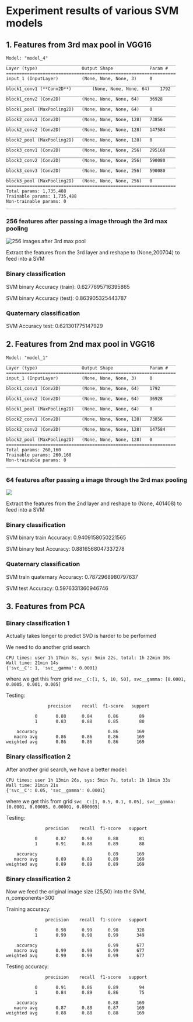 # Experiment results of various SVM models

## 1. Features from 3rd max pool in VGG16


```
Model: "model_4"
_________________________________________________________________
Layer (type)                 Output Shape              Param #   
=================================================================
input_1 (InputLayer)         (None, None, None, 3)     0         
_________________________________________________________________
block1_conv1 (**Conv2D**)        (None, None, None, 64)    1792      
_________________________________________________________________
block1_conv2 (Conv2D)        (None, None, None, 64)    36928     
_________________________________________________________________
block1_pool (MaxPooling2D)   (None, None, None, 64)    0         
_________________________________________________________________
block2_conv1 (Conv2D)        (None, None, None, 128)   73856     
_________________________________________________________________
block2_conv2 (Conv2D)        (None, None, None, 128)   147584    
_________________________________________________________________
block2_pool (MaxPooling2D)   (None, None, None, 128)   0         
_________________________________________________________________
block3_conv1 (Conv2D)        (None, None, None, 256)   295168    
_________________________________________________________________
block3_conv2 (Conv2D)        (None, None, None, 256)   590080    
_________________________________________________________________
block3_conv3 (Conv2D)        (None, None, None, 256)   590080    
_________________________________________________________________
block3_pool (MaxPooling2D)   (None, None, None, 256)   0         
=================================================================
Total params: 1,735,488
Trainable params: 1,735,488
Non-trainable params: 0
_________________________________________________________________
```

### 256 features after passing a image through the 3rd max pooling

![256 images after 3rd max pool](results/../layer3_activation.png)

Extract the features from the 3rd layer and reshape to (None,200704) to feed into a SVM

### Binary classification

SVM binary Accuracy (train): 0.6277695716395865

SVM binary Accuracy (test): 0.863905325443787


### Quaternary classification

SVM Accuracy test: 0.621301775147929


## 2. Features from 2nd max pool in VGG16

```
Model: "model_1"
_________________________________________________________________
Layer (type)                 Output Shape              Param #   
=================================================================
input_1 (InputLayer)         (None, None, None, 3)     0         
_________________________________________________________________
block1_conv1 (Conv2D)        (None, None, None, 64)    1792      
_________________________________________________________________
block1_conv2 (Conv2D)        (None, None, None, 64)    36928     
_________________________________________________________________
block1_pool (MaxPooling2D)   (None, None, None, 64)    0         
_________________________________________________________________
block2_conv1 (Conv2D)        (None, None, None, 128)   73856     
_________________________________________________________________
block2_conv2 (Conv2D)        (None, None, None, 128)   147584    
_________________________________________________________________
block2_pool (MaxPooling2D)   (None, None, None, 128)   0         
=================================================================
Total params: 260,160
Trainable params: 260,160
Non-trainable params: 0
_________________________________________________________________
```

### 64 features after passing a image through the 3rd max pooling

![](results/../layer2_activation.png)


Extract the features from the 2nd layer and reshape to (None, 401408) to feed into a SVM

### Binary classification

SVM binary train Accuracy: 0.9409158050221565

SVM binary test Accuracy: 0.8816568047337278


### Quaternary classification

SVM train quaternary Accuracy: 0.7872968980797637

SVM test Accuracy: 0.5976331360946746


## 3. Features from PCA


### Binary classification 1

Actually takes longer to predict SVD is harder to be performed

We need to do another grid search
```
CPU times: user 1h 17min 8s, sys: 5min 22s, total: 1h 22min 30s
Wall time: 21min 14s
{'svc__C': 1, 'svc__gamma': 0.0001}
```
where we get this from grid `svc__C:[1, 5, 10, 50], svc__gamma: [0.0001, 0.0005, 0.001, 0.005]`

Testing:

```
                precision    recall  f1-score   support

           0       0.88      0.84      0.86        89
           1       0.83      0.88      0.85        80

    accuracy                           0.86       169
   macro avg       0.86      0.86      0.86       169
weighted avg       0.86      0.86      0.86       169
```


### Binary classification 2

After another grid search, we have a better model:

```
CPU times: user 1h 13min 26s, sys: 5min 7s, total: 1h 18min 33s
Wall time: 21min 21s
{'svc__C': 0.05, 'svc__gamma': 0.0001}
```

where we get this from grid `svc__C:[1, 0.5, 0.1, 0.05], svc__gamma: [0.0001, 0.00005, 0.00001, 0.000005]`

Testing:

```
               precision    recall  f1-score   support

           0       0.87      0.90      0.88        81
           1       0.91      0.88      0.89        88

    accuracy                           0.89       169
   macro avg       0.89      0.89      0.89       169
weighted avg       0.89      0.89      0.89       169
```

### Binary classification 2

Now we feed the original image size (25,50) into the SVM, n_components=300

Training accuracy:

```
               precision    recall  f1-score   support

           0       0.98      0.99      0.98       328
           1       0.99      0.98      0.99       349

    accuracy                           0.99       677
   macro avg       0.99      0.99      0.99       677
weighted avg       0.99      0.99      0.99       677
```


Testing accuracy:

```
               precision    recall  f1-score   support

           0       0.91      0.86      0.89        94
           1       0.84      0.89      0.86        75

    accuracy                           0.88       169
   macro avg       0.87      0.88      0.87       169
weighted avg       0.88      0.88      0.88       169
```
